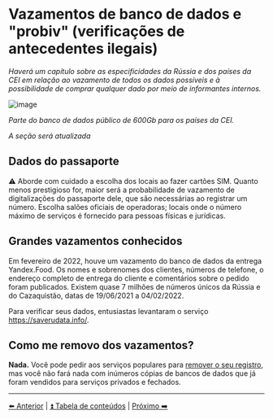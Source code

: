 # Vazamentos de banco de dados e "probiv" (verificações de antecedentes ilegais)

*Haverá um capítulo sobre as especificidades da Rússia e dos países da CEI em relação ao vazamento de todos os dados possíveis e à possibilidade de comprar qualquer dado por meio de informantes internos.*

![image](https://user-images.githubusercontent.com/31013580/148645741-47de48bc-af8c-45db-bf1c-3e7004f4ff95.png)

*Parte do banco de dados público de 600Gb para os países da CEI.*

*A seção será atualizada*

## Dados do passaporte

⚠️ Aborde com cuidado a escolha dos locais ao fazer cartões SIM. Quanto menos prestigioso for, maior será a probabilidade de vazamento de digitalizações do passaporte dele, que são necessárias ao registrar um número. Escolha salões oficiais de operadoras; locais onde o número máximo de serviços é fornecido para pessoas físicas e jurídicas.

## Grandes vazamentos conhecidos

Em fevereiro de 2022, houve um vazamento do banco de dados da entrega Yandex.Food.
Os nomes e sobrenomes dos clientes, números de telefone,
o endereço completo de entrega do cliente e comentários sobre o pedido foram publicados.
Existem quase 7 milhões de números únicos da Rússia e do Cazaquistão, datas de 19/06/2021 a 04/02/2022.

Para verificar seus dados, entusiastas levantaram o serviço https://saverudata.info/.

## Como me removo dos vazamentos?

**Nada.** Você pode pedir aos serviços populares para [remover o seu registro](./),
mas você não fará nada com inúmeros cópias de bancos de dados que já foram vendidos para serviços privados e fechados.

---

[⬅️ Anterior](./9-foto.md) | [⏫ Tabela de conteúdos](../README.md) | [Próximo ➡️](./11-fonte-de-vazamentos.md)